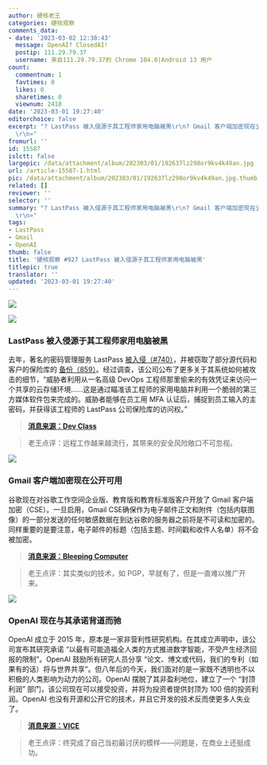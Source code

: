 ```yaml
---
author: 硬核老王
categories: 硬核观察
comments_data:
- date: '2023-03-02 12:38:43'
  message: OpenAI? ClosedAI!
  postip: 111.29.79.37
  username: 来自111.29.79.37的 Chrome 104.0|Android 13 用户
count:
  commentnum: 1
  favtimes: 0
  likes: 0
  sharetimes: 0
  viewnum: 2418
date: '2023-03-01 19:27:40'
editorchoice: false
excerpt: "? LastPass 被入侵源于其工程师家用电脑被黑\r\n? Gmail 客户端加密现在公开可用\r\n? OpenAI 现在与其承诺背道而驰\r\n»
  \r\n»"
fromurl: ''
id: 15587
islctt: false
largepic: /data/attachment/album/202303/01/192637lz298or9kv4k49an.jpg
url: /article-15587-1.html
pic: /data/attachment/album/202303/01/192637lz298or9kv4k49an.jpg.thumb.jpg
related: []
reviewer: ''
selector: ''
summary: "? LastPass 被入侵源于其工程师家用电脑被黑\r\n? Gmail 客户端加密现在公开可用\r\n? OpenAI 现在与其承诺背道而驰\r\n»
  \r\n»"
tags:
- LastPass
- Gmail
- OpenAI
thumb: false
title: '硬核观察 #927 LastPass 被入侵源于其工程师家用电脑被黑'
titlepic: true
translator: ''
updated: '2023-03-01 19:27:40'
---
```


![](/data/attachment/album/202303/01/192637lz298or9kv4k49an.jpg)


![](/data/attachment/album/202303/01/192722njn04zj1jb8jzj44.jpg)


### LastPass 被入侵源于其工程师家用电脑被黑


去年，著名的密码管理服务 LastPass [被入侵（#740）](/article-14969-1.html)，并被窃取了部分源代码和客户的保险库的 [备份（859）](/article-15376-1.html)。经过调查，该公司公布了更多关于其系统如何被攻击的细节，“威胁者利用从一名高级 DevOps 工程师那里偷来的有效凭证来访问一个共享的云存储环境……这是通过瞄准该工程师的家用电脑并利用一个脆弱的第三方媒体软件包来完成的。威胁者能够在员工用 MFA 认证后，捕捉到员工输入的主密码，并获得该工程师的 LastPass 公司保险库的访问权。”



> 
> **[消息来源：Dev Class](https://devclass.com/2023/02/28/securing-the-developer-lastpass-breach-highlights-risks-of-devops-itself/)**
> 
> 
> 



> 
> 老王点评：远程工作越来越流行，其带来的安全风险敞口不可忽视。
> 
> 
> 


![](/data/attachment/album/202303/01/192657p3hbht4f7lsstblr.jpg)


### Gmail 客户端加密现在公开可用


谷歌现在对谷歌工作空间企业版、教育版和教育标准版客户开放了 Gmail 客户端加密（CSE）。一旦启用，Gmail CSE确保作为电子邮件正文和附件（包括内联图像）的一部分发送的任何敏感数据在到达谷歌的服务器之前将是不可读和加密的。同样重要的是要注意，电子邮件的标题（包括主题、时间戳和收件人名单）将不会被加密。



> 
> **[消息来源：Bleeping Computer](https://www.bleepingcomputer.com/news/google/google-gmail-client-side-encryption-now-publicly-available/)**
> 
> 
> 



> 
> 老王点评：其实类似的技术，如 PGP，早就有了，但是一直难以推广开来。
> 
> 
> 


![](/data/attachment/album/202303/01/192712rlzclyjifddysx3p.png)


### OpenAI 现在与其承诺背道而驰


OpenAI 成立于 2015 年，原本是一家非营利性研究机构。在其成立声明中，该公司宣布其研究承诺 “以最有可能造福全人类的方式推进数字智能，不受产生经济回报的限制”。OpenAI 鼓励所有研究人员分享 “论文、博文或代码，我们的专利（如果有的话）将与世界共享”。但八年后的今天，我们面对的是一家既不透明也不以积极的人类影响为动力的公司。OpenAI 摆脱了其非盈利地位，建立了一个 “封顶利润” 部门，该公司现在可以接受投资，并将为投资者提供封顶为 100 倍的投资利润。OpenAI 也没有开源和公开它的技术，并且它开发的技术反而使更多人失业了。



> 
> **[消息来源：VICE](https://www.vice.com/en/article/5d3naz/openai-is-now-everything-it-promised-not-to-be-corporate-closed-source-and-for-profit)**
> 
> 
> 



> 
> 老王点评：终究成了自己当初最讨厌的模样——问题是，在商业上还挺成功。
> 
> 
>